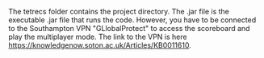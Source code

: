 The tetrecs folder contains the project directory.
The .jar file is the executable .jar file that runs the code.
However, you have to be connected to the Southampton VPN "GLlobalProtect" to access the scoreboard and play the multiplayer mode.
The link to the VPN is here https://knowledgenow.soton.ac.uk/Articles/KB0011610.
